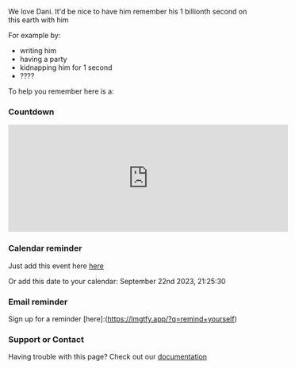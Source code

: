 We love Dani.
It'd be nice to have him remember his 1 billionth second on this earth with him

For example by:
- writing him
- having a party
- kidnapping him for 1 second
- ????

To help you remember here is a:

### Countdown

<iframe src="https://free.timeanddate.com/countdown/i85m8tnm/n268/cf12/cm0/cu4/ct0/cs0/ca0/cr0/ss0/cac000/cpc000/pcfff/tcfff/fs100/szw1000/szh421/tatTime%20left%20to%20Event%20in/tac000/tptTime%20since%20Event%20started%20in/tpc000/mac000/mpc000/iso2023-09-22T21:25:30/pa2" allowtransparency="true" frameborder="0" width="564" height="216"></iframe>

### Calendar reminder

Just add this event here <a href="daniBillionSeconds.ics">here</a>

Or add this date to your calendar: September 22nd 2023, 21:25:30

### Email reminder

Sign up for a reminder [here]:(https://lmgtfy.app/?q=remind+yourself)

### Support or Contact

Having trouble with this page? Check out our [documentation](https://lmgtfy.app/?q=internet+problems)
